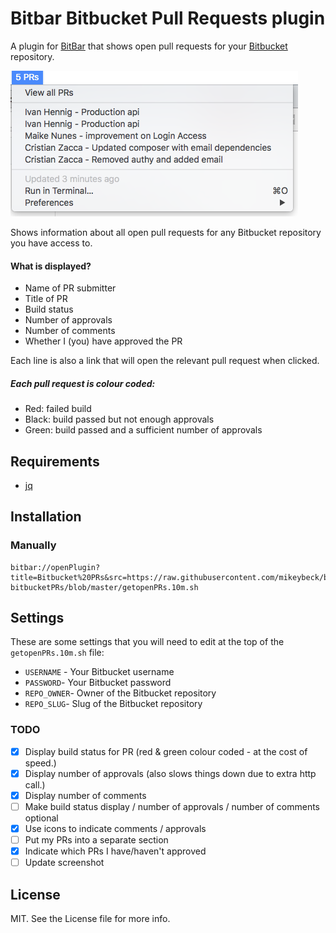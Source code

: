 # Bitbar Bitbucket Pull Requests plugin

A plugin for [BitBar](https://github.com/matryer/bitbar) that shows open pull requests for your [Bitbucket](https://bitbucket.org/) repository.

![](/screenshot.png?raw=true)

Shows information about all open pull requests for any Bitbucket repository you have access to.

#### What is displayed?
- Name of PR submitter
- Title of PR
- Build status
- Number of approvals
- Number of comments
- Whether I (you) have approved the PR

Each line is also a link that will open the relevant pull request when clicked.

##### Each pull request is colour coded: 
- Red: failed build
- Black: build passed but not enough approvals
- Green: build passed and a sufficient number of approvals

## Requirements
* [jq](https://stedolan.github.io/jq/)

## Installation
### Manually
```
bitbar://openPlugin?title=Bitbucket%20PRs&src=https://raw.githubusercontent.com/mikeybeck/bitbar-bitbucketPRs/blob/master/getopenPRs.10m.sh
```

## Settings
These are some settings that you will need to edit at the top of the `getopenPRs.10m.sh` file:

* `USERNAME` - Your Bitbucket username
* `PASSWORD`- Your Bitbucket password
* `REPO_OWNER`- Owner of the Bitbucket repository
* `REPO_SLUG`- Slug of the Bitbucket repository

### TODO

- [x] Display build status for PR (red & green colour coded - at the cost of speed.)
- [x] Display number of approvals (also slows things down due to extra http call.)
- [x] Display number of comments
- [ ] Make build status display / number of approvals / number of comments optional
- [x] Use icons to indicate comments / approvals
- [ ] Put my PRs into a separate section
- [x] Indicate which PRs I have/haven't approved
- [ ] Update screenshot

## License
MIT. See the License file for more info.